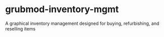 # grubmod-inventory-mgmt
A graphical inventory management designed for buying, refurbishing, and reselling items 
